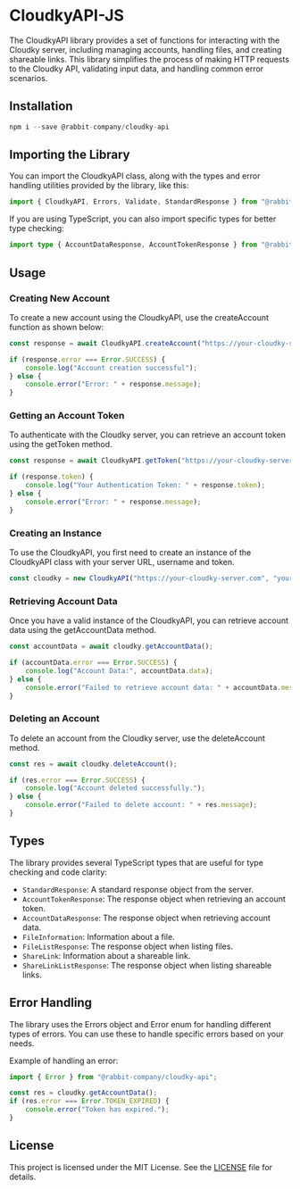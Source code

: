 # CloudkyAPI-JS

The CloudkyAPI library provides a set of functions for interacting with the Cloudky server, including managing accounts, handling files, and creating shareable links. This library simplifies the process of making HTTP requests to the Cloudky API, validating input data, and handling common error scenarios.

## Installation

```js
npm i --save @rabbit-company/cloudky-api
```

## Importing the Library

You can import the CloudkyAPI class, along with the types and error handling utilities provided by the library, like this:

```js
import { CloudkyAPI, Errors, Validate, StandardResponse } from "@rabbit-company/cloudky-api";
```

If you are using TypeScript, you can also import specific types for better type checking:

```ts
import type { AccountDataResponse, AccountTokenResponse } from "@rabbit-company/cloudky-api";
```

## Usage

### Creating New Account

To create a new account using the CloudkyAPI, use the createAccount function as shown below:

```js
const response = await CloudkyAPI.createAccount("https://your-cloudky-server.com", "yourUsername", "yourEmail", "yourPassword", 0);

if (response.error === Error.SUCCESS) {
	console.log("Account creation successful");
} else {
	console.error("Error: " + response.message);
}
```

### Getting an Account Token

To authenticate with the Cloudky server, you can retrieve an account token using the getToken method.

```js
const response = await CloudkyAPI.getToken("https://your-cloudky-server.com", "yourUsername", "yourPassword", "yourOTP");

if (response.token) {
	console.log("Your Authentication Token: " + response.token);
} else {
	console.error("Error: " + response.message);
}
```

### Creating an Instance

To use the CloudkyAPI, you first need to create an instance of the CloudkyAPI class with your server URL, username and token.

```js
const cloudky = new CloudkyAPI("https://your-cloudky-server.com", "yourUsername", "yourToken");
```

### Retrieving Account Data

Once you have a valid instance of the CloudkyAPI, you can retrieve account data using the getAccountData method.

```js
const accountData = await cloudky.getAccountData();

if (accountData.error === Error.SUCCESS) {
	console.log("Account Data:", accountData.data);
} else {
	console.error("Failed to retrieve account data: " + accountData.message);
}
```

### Deleting an Account

To delete an account from the Cloudky server, use the deleteAccount method.

```js
const res = await cloudky.deleteAccount();

if (res.error === Error.SUCCESS) {
	console.log("Account deleted successfully.");
} else {
	console.error("Failed to delete account: " + res.message);
}
```

## Types

The library provides several TypeScript types that are useful for type checking and code clarity:

- `StandardResponse`: A standard response object from the server.
- `AccountTokenResponse`: The response object when retrieving an account token.
- `AccountDataResponse`: The response object when retrieving account data.
- `FileInformation`: Information about a file.
- `FileListResponse`: The response object when listing files.
- `ShareLink`: Information about a shareable link.
- `ShareLinkListResponse`: The response object when listing shareable links.

## Error Handling

The library uses the Errors object and Error enum for handling different types of errors. You can use these to handle specific errors based on your needs.

Example of handling an error:

```js
import { Error } from "@rabbit-company/cloudky-api";

const res = cloudky.getAccountData();
if (res.error === Error.TOKEN_EXPIRED) {
	console.error("Token has expired.");
}
```

## License

This project is licensed under the MIT License. See the [LICENSE](https://github.com/Rabbit-Company/CloudkyAPI-JS/blob/main/LICENSE) file for details.
